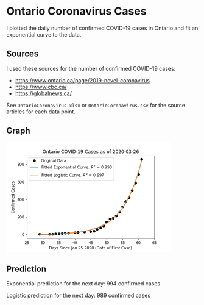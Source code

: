 # Ontario Coronavirus Cases
I plotted the daily number of confirmed COVID-19 cases in Ontario and fit an
exponential curve to the data.

## Sources
I used these sources for the number of confirmed COVID-19 cases:
* https://www.ontario.ca/page/2019-novel-coronavirus
* https://www.cbc.ca/
* https://globalnews.ca/

See `OntarioCoronavirus.xlsx` or `OntarioCoronavirus.csv` for the source
articles for each data point.

## Graph
![Graph of Ontario COVID-19 Cases](https://github.com/deanhuiwang/ontario-coronavirus/blob/master/img/2020-03-26.png)

## Prediction
Exponential prediction for the next day: 994 confirmed cases

Logistic prediction for the next day: 989 confirmed cases
